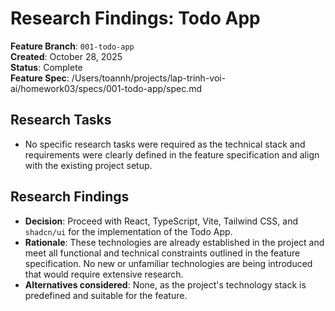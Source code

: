 # Research Findings: Todo App

**Feature Branch**: `001-todo-app`  
**Created**: October 28, 2025  
**Status**: Complete  
**Feature Spec**: /Users/toannh/projects/lap-trinh-voi-ai/homework03/specs/001-todo-app/spec.md

## Research Tasks

- No specific research tasks were required as the technical stack and requirements were clearly defined in the feature specification and align with the existing project setup.

## Research Findings

- **Decision**: Proceed with React, TypeScript, Vite, Tailwind CSS, and `shadcn/ui` for the implementation of the Todo App.
- **Rationale**: These technologies are already established in the project and meet all functional and technical constraints outlined in the feature specification. No new or unfamiliar technologies are being introduced that would require extensive research.
- **Alternatives considered**: None, as the project's technology stack is predefined and suitable for the feature.
